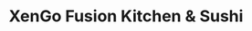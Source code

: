---
layout: place
title: "XenGo Fusion Kitchen & Sushi"
permalink: /georgia/marietta/xengo-fusion-kitchen-sushi.html
stateAbbr: GA
stateName: Georgia
cityName: Marietta
place_id: ChIJH8SBW0sN9YgRbdgN3fLvj1s
photos:
  - name: >-
      places/ChIJH8SBW0sN9YgRbdgN3fLvj1s/photos/AeeoHcL3POJ4WI1cs4saVI9ccLLqvK-TBewt6rVgy9WTz2LNwFYSPAW4hf9lJF-PG6sBWFoSVvyQTCn89iXXHIOhW_Uwd9IgC-9zcopG6j77yUo9jxGFwKsmKXyCk5exxPkKUuRf8oC1M5a0ZFOn-PpB2uf6eV4g9CAMLs5ObyB-A31LH0cV-e5SXzdzlKDuUSmG1qPaRq-uHb7y17ff2cILXaGMTROkCGmFw2BMJUAGX0VQ2q_o65quwgQsS6ipZ2T8JZHGrMywbZsR1Cjy6bTlselCAbok5jCKbrXdpnMSDN1GW6b6bPcYcx9yLzrbi19qlE4c6DImAlxeiR4UIEXpLDjj-sa-E5yLEW037UxvFkjeFeg0xOjqWYroIitgf5a72wJp0BX9-2vGMxGeXPro1GNVHAlIEjDsbnrtuzGBvKfbjBjM
    widthPx: 4624
    heightPx: 3468
    authorAttributions:
      - displayName: Milton Courts
        uri: https://maps.google.com/maps/contrib/100454068167312381603
        photoUri: >-
          https://lh3.googleusercontent.com/a-/ALV-UjUjQtgAXo7g8amZNzm3ZHYKypMhYBq1VIJSKb5XzBCXZi9UdI2ZGw=s100-p-k-no-mo
    flagContentUri: >-
      https://www.google.com/local/imagery/report/?cb_client=maps_api_places.places_api&image_key=!1e10!2sCIHM0ogKEICAgICej9GS7gE&hl=en-US
    googleMapsUri: >-
      https://www.google.com/maps/place//data=!3m4!1e2!3m2!1sCIHM0ogKEICAgICej9GS7gE!2e10!4m2!3m1!1s0x88f50d4b5b81c41f:0x5b8feff2dd0dd86d
  - name: >-
      places/ChIJH8SBW0sN9YgRbdgN3fLvj1s/photos/AeeoHcIp4gweLG4A6NDeTi86QOPqmV0iMxCXLFavp2VOgQln11RogKmDXaQMFXbHiJDSOsixGb804jZc15g-iQ0JR_B24bUJVbPVd2ahVt8DNU7VRRpevimP7jxIbxw7785eysXnXXjpdP9yzWskHATBuzXShr-JxquI9GRohYa2U1vlm7k6pzCTZsDMWVKwjv6fVL7dLUy9iIZB5NXk2ZadGhSdZ1Jd8fJdM2Z4SkAYyVshdLO-XagTbamj_QEBWh644DXne9HY_lKwMYV-9eFVzXglrUs7aop1b_eQgsEw2F1bhA
    widthPx: 533
    heightPx: 400
    authorAttributions:
      - displayName: XenGo Fusion Kitchen & Sushi
        uri: https://maps.google.com/maps/contrib/114701461593851764418
        photoUri: >-
          https://lh3.googleusercontent.com/a-/ALV-UjW6STtsNZMJjAU8WOVf0Hi1ahqblWcYu_7p_t4IIGWMEV7C5CQ=s100-p-k-no-mo
    flagContentUri: >-
      https://www.google.com/local/imagery/report/?cb_client=maps_api_places.places_api&image_key=!1e10!2sAF1QipNuZdgIVbRniLkXV0EjRTgL7coWA6PiHK9tBn2R&hl=en-US
    googleMapsUri: >-
      https://www.google.com/maps/place//data=!3m4!1e2!3m2!1sAF1QipNuZdgIVbRniLkXV0EjRTgL7coWA6PiHK9tBn2R!2e10!4m2!3m1!1s0x88f50d4b5b81c41f:0x5b8feff2dd0dd86d
  - name: >-
      places/ChIJH8SBW0sN9YgRbdgN3fLvj1s/photos/AeeoHcJFgpM9YRC1cYSVMrBiW8utbO-DIumH88ZAO1ytNcFNU2DUOZrJgEHI3W7Dn933fsJx3vukXFrPBJ7y5djhJBU5lNRzU6ESkdKA7khDo4tv4rq1PheugBjOhnK87MP5ouzmvWjNrfCoMPl85ECJb_G5-FY5m4uHFKsY5pQlP_VRBkn18dl1BbvQyGcacU_8E_kpOYKx4P8IMvTBxNaAqsaSD94zQmJOab5CT4zm3vnJRAg8XsG0ocbDm-MJi4t5aiu0TEfGBhWch5IaH7SAI7nwmtwVdxx24cDOb-jJSXC0MtCCgEYoYXoochYIc7kireqgMMOHLapBQhj--aT7DFD-TwHnXeUtVV_QqRYubn1bDOJHT63Wst06rlkS2NXSLCJImmN0o98J5PQXYgN-7gVikXo6WOajcnRm-cneSgUC9VmebCpfyKAlDfMFbtLJ
    widthPx: 4000
    heightPx: 3000
    authorAttributions:
      - displayName: Erik Scott
        uri: https://maps.google.com/maps/contrib/114083275199810924867
        photoUri: >-
          https://lh3.googleusercontent.com/a/ACg8ocJ6KXzmMEbxJBQNm6Y8Efe9gA8hwYOFXlUc6LzDjdDOdIicBg=s100-p-k-no-mo
    flagContentUri: >-
      https://www.google.com/local/imagery/report/?cb_client=maps_api_places.places_api&image_key=!1e10!2sCIABIhADycKzwSHSemfHHoYADdcl&hl=en-US
    googleMapsUri: >-
      https://www.google.com/maps/place//data=!3m4!1e2!3m2!1sCIABIhADycKzwSHSemfHHoYADdcl!2e10!4m2!3m1!1s0x88f50d4b5b81c41f:0x5b8feff2dd0dd86d
  - name: >-
      places/ChIJH8SBW0sN9YgRbdgN3fLvj1s/photos/AeeoHcI3OmLIBTraYsPPPr51jT8iG_1zSBW91RtmJF0lo-I2mx4ocelVTdPvAFiB3VeNMraSqY_XV8KnnlGotl8WbLhy63zMtfk7QXmtlr5Xu5qyEyOCwvuusO31pkkH7sx0PHa5_Wel6b6SvbXQmwS1N8NLlnXc9BKbET6OvHQ9_7s-98uYt_lutHuji0Few-ElFd7ZG105hVGRkk2VFIRH7fVilEoiiYqbJVYKKZVPKEUja-zEsM105x72MQjvqMOkGFWLaTSoaAlBTcTsOK-zbbLH_lzDo4ZYD64Xc_lnqwvy0EKbqLO8oSH8d9oZ3s0bi8HU3lqBSFYOGWbjSBqQI-z-nltQsJOV9k6SS8BV8aeF2_75L5jm0dvQfuUhvpyd9rV4Nmjbz5GF3qVQrFx2vxR_PEN5e3-wl_Am00KjKDk
    widthPx: 2992
    heightPx: 2992
    authorAttributions:
      - displayName: Kevin and Cate Helm
        uri: https://maps.google.com/maps/contrib/102803380205826398110
        photoUri: >-
          https://lh3.googleusercontent.com/a-/ALV-UjUy1eHTkk8orI-d0-zbH88kwt6KM4OlyhF6KRqEyz8vCoAY7ZT1mw=s100-p-k-no-mo
    flagContentUri: >-
      https://www.google.com/local/imagery/report/?cb_client=maps_api_places.places_api&image_key=!1e10!2sCIHM0ogKEICAgICGu7XoCA&hl=en-US
    googleMapsUri: >-
      https://www.google.com/maps/place//data=!3m4!1e2!3m2!1sCIHM0ogKEICAgICGu7XoCA!2e10!4m2!3m1!1s0x88f50d4b5b81c41f:0x5b8feff2dd0dd86d
  - name: >-
      places/ChIJH8SBW0sN9YgRbdgN3fLvj1s/photos/AeeoHcILjRBCw28zQPCzcTClgvUVZj03FQ97uiSpOGjSzpAu95iP-RPbDWd3FSOzxTNrcZc0q6V7iFhq1Ck2--B19RnoVFMhZHaYgB8h-jnBOvyUIi5LWENF3K1q76412cWP4Ni-ecUML0DUC-6SuIJsMoXE2x0LWV4Gr5wZK2LgZFXFSlgFk80YfFigvq_KOxk8WLv3GoWbVBewEw4dwV6JWj7B2B8sY2ydst47sqymuvr1RHhfASyH3EJMzGX1NDmfUbN4VdV7c9X9MeE2q_ZqBQF9bXGIHtmNrc_IjyEviVCa46TMJbLwAVOFr-ZtoF1NMWYi-Zd6d9O__5k2j0D1mX4GnPccF96amC_xtRzJimfq2anWnizp_K6wqTt8wwvmRtHNdbQUc7x8prTukcwAsRKF4AoTtsunGG4ozXLA9tBwmbM
    widthPx: 4032
    heightPx: 2268
    authorAttributions:
      - displayName: Mikemenn
        uri: https://maps.google.com/maps/contrib/112718735051206016377
        photoUri: >-
          https://lh3.googleusercontent.com/a/ACg8ocLP7B1S0uXkgRj0BLBhk3de6V6PuGySPUVX4gZ86lzhYVmBSeg0=s100-p-k-no-mo
    flagContentUri: >-
      https://www.google.com/local/imagery/report/?cb_client=maps_api_places.places_api&image_key=!1e10!2sCIHM0ogKEICAgIDWx7Gl1QE&hl=en-US
    googleMapsUri: >-
      https://www.google.com/maps/place//data=!3m4!1e2!3m2!1sCIHM0ogKEICAgIDWx7Gl1QE!2e10!4m2!3m1!1s0x88f50d4b5b81c41f:0x5b8feff2dd0dd86d
  - name: >-
      places/ChIJH8SBW0sN9YgRbdgN3fLvj1s/photos/AeeoHcLEoRsAn93ozSR_2-C7oX1QnC-7sJsl5Zb02fE8aipQbG2OCNqBB2VMzEdr-nme-uVKsONbpClW2VfUvLWHhWkJXO662GYyn4GhuRlyTPagf5TPy6Q4Fjdy6qeH4gnRGXaC76d10-Hw91wFc7vVfn8C6hjAZCpku-xia1DfPm29RweNpyFOyG_aUnB7xCLqqQszIeLABUZKSUtE1r3MlAWx6zMDfYdZoJt3YXkkG9f4NOmHerOXKjIDm080lII5NOMvLpEa92MWuKQ0GHCIyNczCEU95hQUrezEFWP0N47juQXTFjphVWak96t-FnA8y3QWBfF7wFBKi6yDB-E04E23H5k8Ec2rVnZRBL-dPYcnq6gMTf1mTs1lECm_zWGw8vUuLKkv8vl8iVph_Vs7OX4xIdcyJqBBa1d7Sj8LyXvHig
    widthPx: 4032
    heightPx: 3024
    authorAttributions:
      - displayName: JC
        uri: https://maps.google.com/maps/contrib/106091105446586237878
        photoUri: >-
          https://lh3.googleusercontent.com/a-/ALV-UjVkNueZrQdWQ0CjQ8bLu4MD1lR6JqiT8ouc-Ls_psEGbLNyYqFZ1g=s100-p-k-no-mo
    flagContentUri: >-
      https://www.google.com/local/imagery/report/?cb_client=maps_api_places.places_api&image_key=!1e10!2sCIHM0ogKEICAgICZ1dT_Ug&hl=en-US
    googleMapsUri: >-
      https://www.google.com/maps/place//data=!3m4!1e2!3m2!1sCIHM0ogKEICAgICZ1dT_Ug!2e10!4m2!3m1!1s0x88f50d4b5b81c41f:0x5b8feff2dd0dd86d
  - name: >-
      places/ChIJH8SBW0sN9YgRbdgN3fLvj1s/photos/AeeoHcLYlJxnsYwZ-243RxlDFbT_ldwWYM3Q7RBFypN6iMN8VQHxwLivqFg7SObVdwBc1tOR_Biv1dyxPxQxAZj5lbFHSuCMAZJfVaY56slZQrFpL0ERpNAGxG7SmTLFmma3yo6I8B30Pvyb2Vvo--DoWtHgwW46vPKpkVSkoMD6noZuq6qi9t-81Zpl66Kb9Jz2urzrIDJP68Qv1Gu8x936_JZ47GNhB2MohOKHx49wmbHyYGAg3vYuYHQXlK54pPKCW0J9ijAfWYTBCBl1dF8hn3CMe6FBWJSI0kFUjlzluyUn7KzN_2Oop4N_LYfi9y6J4E8fHb86b9E1zQZZEYjS3RW2lk7uwvzUVkeEJVx4xhEDspN3T7LP6J_I_x5jF6QVQ7_Jwc39avVz-k0gb7m_SlmoVLUlV3KOnjThzlExxA6CArI
    widthPx: 3024
    heightPx: 4032
    authorAttributions:
      - displayName: C S
        uri: https://maps.google.com/maps/contrib/115713109913657712332
        photoUri: >-
          https://lh3.googleusercontent.com/a/ACg8ocJY9OO8X9sQ2_5_wC1KIgEw01IYN0dhq5BcnY0Bk4MQF6294w=s100-p-k-no-mo
    flagContentUri: >-
      https://www.google.com/local/imagery/report/?cb_client=maps_api_places.places_api&image_key=!1e10!2sCIHM0ogKEICAgIDmmZ_O_gE&hl=en-US
    googleMapsUri: >-
      https://www.google.com/maps/place//data=!3m4!1e2!3m2!1sCIHM0ogKEICAgIDmmZ_O_gE!2e10!4m2!3m1!1s0x88f50d4b5b81c41f:0x5b8feff2dd0dd86d
  - name: >-
      places/ChIJH8SBW0sN9YgRbdgN3fLvj1s/photos/AeeoHcIUv8pG-bZ_L5_AlkrL7eLdZQoX3SgT0Wnvqn5Di_DXR3t6JxevFMBCONfnWvTK7QU4r9B4-ApYpInP0IyWWvcS4vurv6xYHlIMl8F6Kvi-r7SDInfifXGZQCsM--uA7GzPpCGivt4GXVCr6Sk4AO8UU7E3mP9oeL2v5RJXSbAcbTiA5sVoY8kwZLrWZK9PeBtY2C9F_4vHBaYdkAa6wh7Nsvv9SWOYCzA1Lnd6VfdRZD7aYZjJz2RzV7W3RsHupuXptw8YAUXHjtXlcOLYDO9p5Oyngj4RunKbFbrkPbzXjNpe9MFIO-9lxEO4YUbSfZggbbcDdRVxRwwnAJb324ewsMdzZVvYtTTUn3HHnHHNxXkpXpAPyGLFgwEBICJvn3nQxGXZUdXOT2oJg4BKoNfXgTpsu5nrkYY7pbL48hNqvw
    widthPx: 4032
    heightPx: 3024
    authorAttributions:
      - displayName: Tim Rainey
        uri: https://maps.google.com/maps/contrib/104905257458092362713
        photoUri: >-
          https://lh3.googleusercontent.com/a-/ALV-UjWiUPIYZk-cQAKiPQ9_72sjoLDnPzlqh1a2dmHfv6aJC65fBRV_=s100-p-k-no-mo
    flagContentUri: >-
      https://www.google.com/local/imagery/report/?cb_client=maps_api_places.places_api&image_key=!1e10!2sCIHM0ogKEICAgIDVl9zIVg&hl=en-US
    googleMapsUri: >-
      https://www.google.com/maps/place//data=!3m4!1e2!3m2!1sCIHM0ogKEICAgIDVl9zIVg!2e10!4m2!3m1!1s0x88f50d4b5b81c41f:0x5b8feff2dd0dd86d
  - name: >-
      places/ChIJH8SBW0sN9YgRbdgN3fLvj1s/photos/AeeoHcK2qWG1GWZy0kSd_KCqqPFC54W3qutMAvSnxiXcoynBE0BtDBrUsYvnJ07urrKTS4JmLI4eZ7HWvguDF-kGXy0ss2st6a6va0DDty2QU4COWUc0CFrfaYPa6dkaSyeYMeCay_YWrlDJNwfbyRPv8v3lXFtBhCqXSmskS0hOEr1G9Tnj2w4ZQer9IZ66AUwoCg7h_9buAo9yhGMU6mo6NpFX87TVp7cPiTOe0kUpFBp4uOkLcBydh7siappy-2cPND5fMrQ9aFpGtPqummJe4iXgNfLpbdO0FVrJbdEUtRmRvLDTR0LHWU9XjnhqOeHf9HGn1m6byWmJ1KCv5qpculGXrAxPdArL_w1lK1TtzBr1SAY3Dj2dQj9uAJ5u-eV4sYHed-w-W2SH74Kw3ehORVDPxxSrgR_7vxqKRY8MDXU
    widthPx: 2490
    heightPx: 2268
    authorAttributions:
      - displayName: Brandon Peterson
        uri: https://maps.google.com/maps/contrib/117344828956580842825
        photoUri: >-
          https://lh3.googleusercontent.com/a-/ALV-UjV6vso1zh9_GqR72F2JRx_l0JucQDq1emcpHPDzCUA6vgmKDhEzfA=s100-p-k-no-mo
    flagContentUri: >-
      https://www.google.com/local/imagery/report/?cb_client=maps_api_places.places_api&image_key=!1e10!2sCIHM0ogKEICAgICE48ixbA&hl=en-US
    googleMapsUri: >-
      https://www.google.com/maps/place//data=!3m4!1e2!3m2!1sCIHM0ogKEICAgICE48ixbA!2e10!4m2!3m1!1s0x88f50d4b5b81c41f:0x5b8feff2dd0dd86d
  - name: >-
      places/ChIJH8SBW0sN9YgRbdgN3fLvj1s/photos/AeeoHcJkEFB36xS00bSI25ZzJnSyJ2yiaVOTpi569y_dCm01KE2PtVmcts81Yq759f23Kk9EnMqMiTtvDbyphMmaZWCeu1Xvw1y2NCmwxFPo6kdblIwvNrHqf3icL-PJ5hRzW2sz58FeQ1H-KbrfJ5buLDYf8IXbCEiyxMvk1y7ITarNwU9bUwZVI1Xw6XYTqyjK8fX-10nVUb9WJSIyPAC2MEtPX023Neb-tSwTuC5yJPCOZpaZHITp7uidFwU-KmRKEUOxKZubCEHr2li911rhg0Bjq3igrqQlHg8KhsZK-c-b4gT_1iQETVs26EqlD4_eI1rwL5bJ6ZtGKzN_Ga6FYt3IbgBUD08sVtqnZWSDxqbdYfLi7eEdhUwzJMvcQoeTMQMt99VflWSm03ozGD7wEKp9k3I7hiIMho3XZ7em1utWOw
    widthPx: 4032
    heightPx: 1816
    authorAttributions:
      - displayName: Dr. Rashonda Harris
        uri: https://maps.google.com/maps/contrib/115610623395056606045
        photoUri: >-
          https://lh3.googleusercontent.com/a-/ALV-UjWmfA2Bwc__2algRlrxgvY5f3mOWe5a5jfTM3GhyjkFKdlSidg0BQ=s100-p-k-no-mo
    flagContentUri: >-
      https://www.google.com/local/imagery/report/?cb_client=maps_api_places.places_api&image_key=!1e10!2sCIHM0ogKEICAgICe8aKuWA&hl=en-US
    googleMapsUri: >-
      https://www.google.com/maps/place//data=!3m4!1e2!3m2!1sCIHM0ogKEICAgICe8aKuWA!2e10!4m2!3m1!1s0x88f50d4b5b81c41f:0x5b8feff2dd0dd86d
address: 3162 Johnson Ferry Rd, Marietta, GA 30062, USA
street: 3162 Johnson Ferry Rd
city: Marietta
state: GA
zip: '30062'
country: USA
neighborhood: null
latitude: '34.026686'
longitude: '-84.422364'
accessibility_options:
  wheelchairAccessibleParking: true
  wheelchairAccessibleEntrance: true
  wheelchairAccessibleRestroom: true
  wheelchairAccessibleSeating: true
business_status: OPERATIONAL
name: XenGo Fusion Kitchen & Sushi
google_maps_links:
  directionsUri: >-
    https://www.google.com/maps/dir//''/data=!4m7!4m6!1m1!4e2!1m2!1m1!1s0x88f50d4b5b81c41f:0x5b8feff2dd0dd86d!3e0
  placeUri: https://maps.google.com/?cid=6597755805490862189
  writeAReviewUri: >-
    https://www.google.com/maps/place//data=!4m3!3m2!1s0x88f50d4b5b81c41f:0x5b8feff2dd0dd86d!12e1
  reviewsUri: >-
    https://www.google.com/maps/place//data=!4m4!3m3!1s0x88f50d4b5b81c41f:0x5b8feff2dd0dd86d!9m1!1b1
  photosUri: >-
    https://www.google.com/maps/place//data=!4m3!3m2!1s0x88f50d4b5b81c41f:0x5b8feff2dd0dd86d!10e5
primary_type: Sushi Restaurant
opening_hours:
  regular: null
  current: null
secondary_opening_hours:
  regular:
    weekdayDescriptions: null
    type: null
  current:
    weekdayDescriptions: null
    type: null
phone: (770) 993-8828
price_level: PRICE_LEVEL_MODERATE
price_range: $10 &ndash; $20
rating: '4.2'
rating_count: 432
website: http://www.ilovexengo.com/
description: >-
  Everyday sushi restaurant offering Asian classics with a Latin twist, plus
  outdoor seating.
reviews:
  - name: >-
      places/ChIJH8SBW0sN9YgRbdgN3fLvj1s/reviews/ChZDSUhNMG9nS0VJQ0FnSUN2dTRyZkl3EAE
    relativePublishTimeDescription: 3 months ago
    rating: 5
    text:
      text: >-
        I had the drunken noodles with chicken, the coconut soup with shrimp,
        and the veggie gyoza.  Everything was delicious. The portion sizes were
        good as well. Was almost  3 meals for me.
      languageCode: en
    originalText:
      text: >-
        I had the drunken noodles with chicken, the coconut soup with shrimp,
        and the veggie gyoza.  Everything was delicious. The portion sizes were
        good as well. Was almost  3 meals for me.
      languageCode: en
    authorAttribution:
      displayName: Mildred Moses
      uri: https://www.google.com/maps/contrib/115157606594282480538/reviews
      photoUri: >-
        https://lh3.googleusercontent.com/a/ACg8ocKB2mauDWf69kuZyq50mF1IW_y_AB_j2Ljbb6Zw4wTS8bUQ3g=s128-c0x00000000-cc-rp-mo-ba2
    publishTime: '2024-12-15T03:11:20.944452Z'
    flagContentUri: >-
      https://www.google.com/local/review/rap/report?postId=ChZDSUhNMG9nS0VJQ0FnSUN2dTRyZkl3EAE&d=17924085&t=1
    googleMapsUri: >-
      https://www.google.com/maps/reviews/data=!4m6!14m5!1m4!2m3!1sChZDSUhNMG9nS0VJQ0FnSUN2dTRyZkl3EAE!2m1!1s0x88f50d4b5b81c41f:0x5b8feff2dd0dd86d
  - name: >-
      places/ChIJH8SBW0sN9YgRbdgN3fLvj1s/reviews/ChdDSUhNMG9nS0VJQ0FnTURRN1BiSjN3RRAB
    relativePublishTimeDescription: a month ago
    rating: 5
    text:
      text: >-
        My cousin treated me to dinner last night, and everything about this
        place is outstanding. It has a warm feeling, amazing customer service,
        and delicious eats! The calamari was so on point! I will certainly be
        back!
      languageCode: en
    originalText:
      text: >-
        My cousin treated me to dinner last night, and everything about this
        place is outstanding. It has a warm feeling, amazing customer service,
        and delicious eats! The calamari was so on point! I will certainly be
        back!
      languageCode: en
    authorAttribution:
      displayName: Keisha Ingram
      uri: https://www.google.com/maps/contrib/103148013369938221222/reviews
      photoUri: >-
        https://lh3.googleusercontent.com/a-/ALV-UjXK8ojYXnZQ6F1bFepDP8Eo0OAyJ05gE7-hexSc-AlcqMlPBtFs=s128-c0x00000000-cc-rp-mo-ba3
    publishTime: '2025-03-09T15:12:34.504040Z'
    flagContentUri: >-
      https://www.google.com/local/review/rap/report?postId=ChdDSUhNMG9nS0VJQ0FnTURRN1BiSjN3RRAB&d=17924085&t=1
    googleMapsUri: >-
      https://www.google.com/maps/reviews/data=!4m6!14m5!1m4!2m3!1sChdDSUhNMG9nS0VJQ0FnTURRN1BiSjN3RRAB!2m1!1s0x88f50d4b5b81c41f:0x5b8feff2dd0dd86d
  - name: >-
      places/ChIJH8SBW0sN9YgRbdgN3fLvj1s/reviews/ChZDSUhNMG9nS0VJQ0FnSUNaMWRUX1lnEAE
    relativePublishTimeDescription: a year ago
    rating: 5
    text:
      text: >-
        LOVE Xengo! 😋 Not crowded, friendly server!!! 😁


        I always order the exact same role, the shrimp tempura roll with
        cucumber and avocado. Order it - trust me it is the best!!! 🍣😍❤️🙌🏻


        Didn’t like any other rolls, but that one. 🍤 It’s very filling and $10.
        My mom loves this place too!!! 👍🏻
      languageCode: en
    originalText:
      text: >-
        LOVE Xengo! 😋 Not crowded, friendly server!!! 😁


        I always order the exact same role, the shrimp tempura roll with
        cucumber and avocado. Order it - trust me it is the best!!! 🍣😍❤️🙌🏻


        Didn’t like any other rolls, but that one. 🍤 It’s very filling and $10.
        My mom loves this place too!!! 👍🏻
      languageCode: en
    authorAttribution:
      displayName: JC
      uri: https://www.google.com/maps/contrib/106091105446586237878/reviews
      photoUri: >-
        https://lh3.googleusercontent.com/a-/ALV-UjVkNueZrQdWQ0CjQ8bLu4MD1lR6JqiT8ouc-Ls_psEGbLNyYqFZ1g=s128-c0x00000000-cc-rp-mo-ba5
    publishTime: '2023-09-14T21:21:56.345462Z'
    flagContentUri: >-
      https://www.google.com/local/review/rap/report?postId=ChZDSUhNMG9nS0VJQ0FnSUNaMWRUX1lnEAE&d=17924085&t=1
    googleMapsUri: >-
      https://www.google.com/maps/reviews/data=!4m6!14m5!1m4!2m3!1sChZDSUhNMG9nS0VJQ0FnSUNaMWRUX1lnEAE!2m1!1s0x88f50d4b5b81c41f:0x5b8feff2dd0dd86d
  - name: >-
      places/ChIJH8SBW0sN9YgRbdgN3fLvj1s/reviews/ChZDSUhNMG9nS0VJQ0FnSURXeC1Lc0xBEAE
    relativePublishTimeDescription: 3 years ago
    rating: 3
    text:
      text: >-
        After eating here a few weeks after they opened and not finding it very
        good, I decided to give them another chance on April 5, 2022. Being by
        myself I asked for a quiet corner. After seated I wasn't waited on.
        After returning to the front desk the server appeared, apologized and I
        ordered. Thought maybe I was seated in a section with no servers (very
        few people were here at the time...and it was a Tuesday.)


        The ginger salad was fine...a little watery. Made ahead and unwrapped?
        Maybe.

        Spring roll appetizers were good.

        Had the Lo Mein noodle with tofu. Noodles and few veggies that came with
        were nice, somewhat flavorful, tofu not so much.


        The plate with the spring rolls filled me up. Sever was attentive and
        pleasant. As a single, the food came out fast. Table was sticky, though.
        Saw a lot of take out happening. Some families strolling in.


        Not a bad experience, but not a memorable one. 3 stars seems right. Try
        it, you might like it. Probably be some time before I come in again.
      languageCode: en
    originalText:
      text: >-
        After eating here a few weeks after they opened and not finding it very
        good, I decided to give them another chance on April 5, 2022. Being by
        myself I asked for a quiet corner. After seated I wasn't waited on.
        After returning to the front desk the server appeared, apologized and I
        ordered. Thought maybe I was seated in a section with no servers (very
        few people were here at the time...and it was a Tuesday.)


        The ginger salad was fine...a little watery. Made ahead and unwrapped?
        Maybe.

        Spring roll appetizers were good.

        Had the Lo Mein noodle with tofu. Noodles and few veggies that came with
        were nice, somewhat flavorful, tofu not so much.


        The plate with the spring rolls filled me up. Sever was attentive and
        pleasant. As a single, the food came out fast. Table was sticky, though.
        Saw a lot of take out happening. Some families strolling in.


        Not a bad experience, but not a memorable one. 3 stars seems right. Try
        it, you might like it. Probably be some time before I come in again.
      languageCode: en
    authorAttribution:
      displayName: Mikemenn
      uri: https://www.google.com/maps/contrib/112718735051206016377/reviews
      photoUri: >-
        https://lh3.googleusercontent.com/a/ACg8ocLP7B1S0uXkgRj0BLBhk3de6V6PuGySPUVX4gZ86lzhYVmBSeg0=s128-c0x00000000-cc-rp-mo-ba4
    publishTime: '2022-04-05T22:17:24.379595Z'
    flagContentUri: >-
      https://www.google.com/local/review/rap/report?postId=ChZDSUhNMG9nS0VJQ0FnSURXeC1Lc0xBEAE&d=17924085&t=1
    googleMapsUri: >-
      https://www.google.com/maps/reviews/data=!4m6!14m5!1m4!2m3!1sChZDSUhNMG9nS0VJQ0FnSURXeC1Lc0xBEAE!2m1!1s0x88f50d4b5b81c41f:0x5b8feff2dd0dd86d
  - name: >-
      places/ChIJH8SBW0sN9YgRbdgN3fLvj1s/reviews/ChZDSUhNMG9nS0VJQ0FnSURKdkliYUJBEAE
    relativePublishTimeDescription: a year ago
    rating: 3
    text:
      text: >-
        I have been going to XenGo quite regularly for 8+ years with my family.
        And we always were satisfied with service and food, except maybe when I
        tried Pho which was blunt. This is not my favorite sushi place, but I
        order sushi from time to time.

        So the reason for posting this review is that today I ordered Chirashi
        don for 35$ and it was a total rip-off - huge bowl with sushi rice at
        the bottom and 12 paper thin slices of fish + 2 small shrimps and one
        crab stick. I bet there were 2 oz of fish in total with total cost of
        5$.


        Please be aware when ordering sushi as you don't really know what you
        are getting when you order.


        The other non-sushi dishes my family had were fine and big portions. So
        it doesn't look like an owner is cutting portion sizes while increasing
        prices across the board. It might be sushi chef initiative if he is on
        separate PnL.
      languageCode: en
    originalText:
      text: >-
        I have been going to XenGo quite regularly for 8+ years with my family.
        And we always were satisfied with service and food, except maybe when I
        tried Pho which was blunt. This is not my favorite sushi place, but I
        order sushi from time to time.

        So the reason for posting this review is that today I ordered Chirashi
        don for 35$ and it was a total rip-off - huge bowl with sushi rice at
        the bottom and 12 paper thin slices of fish + 2 small shrimps and one
        crab stick. I bet there were 2 oz of fish in total with total cost of
        5$.


        Please be aware when ordering sushi as you don't really know what you
        are getting when you order.


        The other non-sushi dishes my family had were fine and big portions. So
        it doesn't look like an owner is cutting portion sizes while increasing
        prices across the board. It might be sushi chef initiative if he is on
        separate PnL.
      languageCode: en
    authorAttribution:
      displayName: Pavel Zhuk
      uri: https://www.google.com/maps/contrib/103199638758743683908/reviews
      photoUri: >-
        https://lh3.googleusercontent.com/a/ACg8ocIfpt6GtHtYP4JprO5DIN_Hp_cHvl61nDLeHal1OLNiTPJUIg=s128-c0x00000000-cc-rp-mo
    publishTime: '2023-07-13T00:30:51.074110Z'
    flagContentUri: >-
      https://www.google.com/local/review/rap/report?postId=ChZDSUhNMG9nS0VJQ0FnSURKdkliYUJBEAE&d=17924085&t=1
    googleMapsUri: >-
      https://www.google.com/maps/reviews/data=!4m6!14m5!1m4!2m3!1sChZDSUhNMG9nS0VJQ0FnSURKdkliYUJBEAE!2m1!1s0x88f50d4b5b81c41f:0x5b8feff2dd0dd86d
parking_options:
  freeParkingLot: true
  freeStreetParking: true
  valetParking: false
payment_options:
  acceptsCreditCards: true
  acceptsDebitCards: true
  acceptsCashOnly: false
  acceptsNfc: true
allow_dogs: null
curbside_pickup: null
delivery: true
dine_in: true
good_for_children: true
good_for_groups: true
good_for_sports: true
live_music: false
menu_for_children: true
outdoor_seating: true
reservable: true
restroom: true
serves_beer: true
serves_breakfast: false
serves_brunch: false
serves_cocktails: true
serves_coffee: null
serves_dinner: true
serves_dessert: true
serves_lunch: true
serves_vegetarian_food: true
serves_wine: true
takeout: true

---